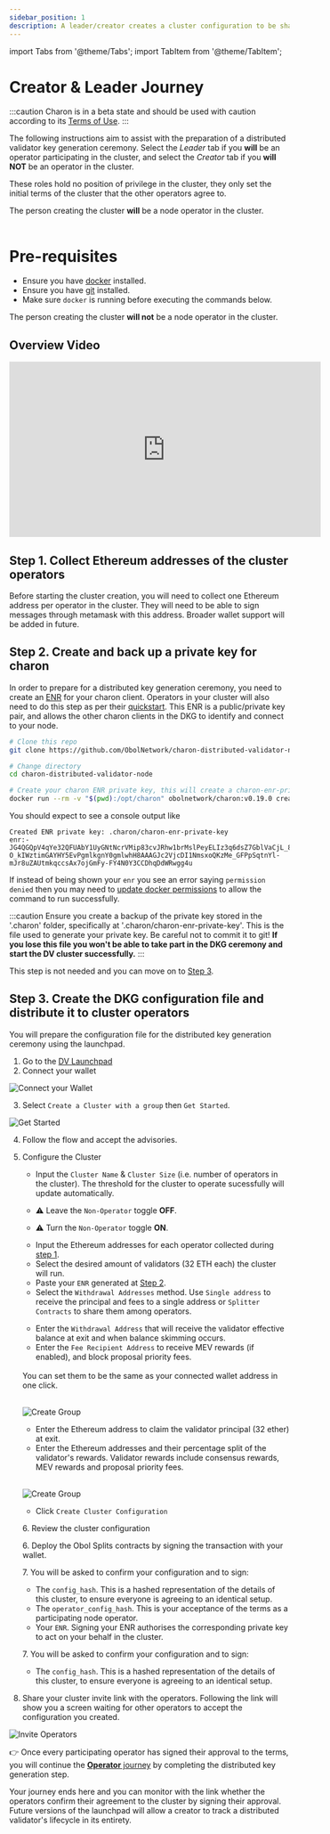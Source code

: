 ```yaml
---
sidebar_position: 1
description: A leader/creator creates a cluster configuration to be shared with operators
---
```

import Tabs from '@theme/Tabs';
import TabItem from '@theme/TabItem';

# Creator & Leader Journey

:::caution
Charon is in a beta state and should be used with caution according to its [Terms of Use](https://obol.tech/terms.pdf).
:::

The following instructions aim to assist with the preparation of a distributed validator key generation ceremony. Select the *Leader* tab if you **will** be an operator participating in the cluster, and select the *Creator* tab if you **will NOT** be an operator in the cluster. 

These roles hold no position of privilege in the cluster, they only set the initial terms of the cluster that the other operators agree to. 

<Tabs groupId="leader-creator">
  <TabItem value="leader" label="Leader" default>
    The person creating the cluster <b>will</b> be a node operator in the cluster.<br /><br />
    <h1>Pre-requisites</h1>
    <ul>
      <li>Ensure you have <a href="https://docs.docker.com/engine/install/" target="_blank">docker</a> installed.</li>
      <li>Ensure you have <a href="https://git-scm.com/downloads" target="_blank">git</a> installed.</li>
      <li>Make sure <code>docker</code> is running before executing the commands below.</li>
    </ul>
  </TabItem>
  <TabItem value="creator" label="Creator">
    The person creating the cluster <b>will not</b> be a node operator in the cluster.
  </TabItem>
</Tabs>

## Overview Video

<p align="center"><iframe width="560" height="315" src="https://www.youtube.com/embed/OK6WE8te33Q" title="YouTube video player" frameborder="0" allow="accelerometer; autoplay; clipboard-write; encrypted-media; gyroscope; picture-in-picture" allowfullscreen></iframe></p>

## Step 1. Collect Ethereum addresses of the cluster operators
Before starting the cluster creation, you will need to collect one Ethereum address per operator in the cluster. They will need to be able to sign messages through metamask with this address. Broader wallet support will be added in future. 

## Step 2. Create and back up a private key for charon

<Tabs groupId="leader-creator">
  <TabItem value="leader" label="Leader" default>

  In order to prepare for a distributed key generation ceremony, you need to create an [ENR](docs/int/faq/errors.mdx#enrs-keys) for your charon client. Operators in your cluster will also need to do this step as per their [quickstart](./quickstart-group-operator#step-2-create-and-back-up-a-private-key-for-charon). This ENR is a public/private key pair, and allows the other charon clients in the DKG to identify and connect to your node.

  ```sh
  # Clone this repo
  git clone https://github.com/ObolNetwork/charon-distributed-validator-node.git

  # Change directory
  cd charon-distributed-validator-node

  # Create your charon ENR private key, this will create a charon-enr-private-key file in the .charon directory
  docker run --rm -v "$(pwd):/opt/charon" obolnetwork/charon:v0.19.0 create enr
  ```

You should expect to see a console output like

    Created ENR private key: .charon/charon-enr-private-key
    enr:-JG4QGQpV4qYe32QFUAbY1UyGNtNcrVMip83cvJRhw1brMslPeyELIz3q6dsZ7GblVaCjL_8FKQhF6Syg-O_kIWztimGAYHY5EvPgmlkgnY0gmlwhH8AAAGJc2VjcDI1NmsxoQKzMe_GFPpSqtnYl-mJr8uZAUtmkqccsAx7ojGmFy-FY4N0Y3CCDhqDdWRwgg4u

If instead of being shown your `enr` you see an error saying `permission denied` then you may need to [update docker permissions](/docs/int/faq/errors#docker-permission-denied-error) to allow the command to run successfully.

:::caution
Ensure you create a backup of the private key stored in the '.charon' folder, specifically at '.charon/charon-enr-private-key'. This is the file used to generate your private key. Be careful not to commit it to git! **If you lose this file you won't be able to take part in the DKG ceremony and start the DV cluster successfully.**
:::

  </TabItem>
  <TabItem value="creator" label="Creator">

  This step is not needed and you can move on to [Step 3](#step-3-create-the-dkg-configuration-file-and-distribute-it-to-cluster-operators).

  </TabItem>
</Tabs>

## Step 3. Create the DKG configuration file and distribute it to cluster operators

You will prepare the configuration file for the distributed key generation ceremony using the launchpad.

1. Go to the [DV Launchpad](https://goerli.launchpad.obol.tech) 
2. Connect your wallet

  ![Connect your Wallet](/img/Guide01.png)

3. Select `Create a Cluster with a group` then `Get Started`.

  ![Get Started](/img/Guide02.png)

4. Follow the flow and accept the advisories.
5. Configure the Cluster 
    - Input the `Cluster Name` & `Cluster Size` (i.e. number of operators in the cluster). The threshold for the cluster to operate sucessfully will update automatically.
    
    <Tabs groupId="leader-creator">
      <TabItem value="leader" label="Leader" default>
      <ul><li>
    
      ⚠️ Leave the `Non-Operator` toggle <b>OFF</b>.
    
      </li></ul>
      </TabItem>
      <TabItem value="creator" label="Creator">
      <ul><li>
    
    ⚠️ Turn the `Non-Operator` toggle <b>ON</b>.
    
      </li></ul>
      </TabItem>
    </Tabs>

    - Input the Ethereum addresses for each operator collected during [step 1](#step-1-collect-ethereum-addresses-of-the-cluster-operators).
    - Select the desired amount of validators (32 ETH each) the cluster will run.
    - Paste your `ENR` generated at [Step 2](#step-2-create-and-back-up-a-private-key-for-charon).
    - Select the `Withdrawal Addresses` method. Use `Single address` to receive the principal and fees to a single address or `Splitter Contracts` to share them among operators.
    
    <Tabs groupId="withdrawl-method">
     <TabItem value="single" label="Single Address">
      <ul>
      <li>Enter the <code>Withdrawal Address</code> that will receive the validator effective balance at exit and when balance skimming occurs.</li>
      <li>Enter the <code>Fee Recipient Address</code> to receive MEV rewards (if enabled), and block proposal priority fees.</li>
      <br /></ul>
       You can set them to be the same as your connected wallet address in one click.
      <br /><br />

    ![Create Group](/img/Guide03.png)

     </TabItem>
     <TabItem value="splitter" label="Reward Splitter">
       <ul>
      <li>Enter the Ethereum address to claim the validator principal (32 ether) at exit.</li>
      <li>Enter the Ethereum addresses and their percentage split of the validator's rewards. Validator rewards include consensus rewards, MEV rewards and proposal priority fees.</li>
      </ul><br />

      ![Create Group](/img/Guide03-splitter.png)

     </TabItem>
   </Tabs>

    - Click `Create Cluster Configuration`


<Tabs groupId="withdrawl-method">
  <TabItem value="single" label="Single Address">
    <ul>
      6. Review the cluster configuration
    </ul>
  </TabItem>
  <TabItem value="splitter" label="Reward Splitter">
    <ul>6. Deploy the Obol Splits contracts by signing the transaction with your wallet.</ul>
  </TabItem>
</Tabs>

<Tabs groupId="leader-creator">
  <TabItem value="leader" label="Leader" default>
    <ul>
      7. You will be asked to confirm your configuration and to sign:
    </ul>
    <ul>
      <ul>
        <li>The <code>config_hash</code>. This is a hashed representation of the details of this cluster, to ensure everyone is agreeing to an identical setup.</li>
        <li>The <code>operator_config_hash</code>. This is your acceptance of the terms as a participating node operator.</li>
        <li>Your <code>ENR</code>. Signing your ENR authorises the corresponding private key to act on your behalf in the cluster.</li>
      </ul>
    </ul>
  </TabItem>
  <TabItem value="creator" label="Creator">
      <ul>
      7. You will be asked to confirm your configuration and to sign:
      </ul>
      <ul>
        <ul>
          <li>The <code>config_hash</code>. This is a hashed representation of the details of this cluster, to ensure everyone is agreeing to an identical setup.</li>
        </ul>
      </ul>
  </TabItem>
</Tabs>

8. Share your cluster invite link with the operators. Following the link will show you a screen waiting for other operators to accept the configuration you created.

  ![Invite Operators](/img/Guide04.png)

<Tabs groupId="leader-creator">
  <TabItem value="leader" label="Leader" default>

  👉 Once every participating operator has signed their approval to the terms, you will continue the [**Operator** journey](./quickstart-group-operator#step-3-run-the-dkg) by completing the distributed key generation step.

  </TabItem>
  <TabItem value="creator" label="Creator">

  Your journey ends here and you can monitor with the link whether the operators confirm their agreement to the cluster by signing their approval. Future versions of the launchpad will allow a creator to track a distributed validator's lifecycle in its entirety.

  </TabItem>
</Tabs>

